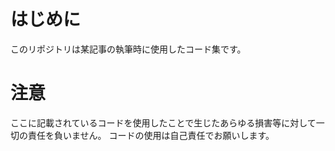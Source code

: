 # はじめに
このリポジトリは某記事の執筆時に使用したコード集です。

# 注意
ここに記載されているコードを使用したことで生じたあらゆる損害等に対して一切の責任を負いません。
コードの使用は自己責任でお願いします。
